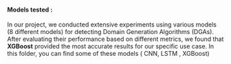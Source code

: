 #### Models tested :
In our project, we conducted extensive experiments using various models (8 different models) for detecting Domain Generation Algorithms (DGAs). After evaluating their performance based on different metrics, we found that **XGBoost** provided the most accurate results for our specific use case.
In this folder, you can find some of these models ( CNN, LSTM , XGBoost)
